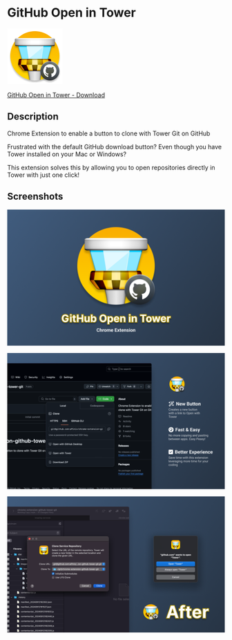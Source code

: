 # GitHub Open in Tower

![GitHub Open in Tower - Icon](/assets/icons/icon-128.png)

[GitHub Open in Tower - Download](https://chrome.google.com/webstore/detail/open-github-in-tower/jgjgjgjgjgjgjgjgjgjgjgjgjgjgjgj)

## Description

Chrome Extension to enable a button to clone with Tower Git on GitHub

Frustrated with the default GitHub download button? Even though you have Tower installed on your Mac or Windows?

This extension solves this by allowing you to open repositories directly in Tower with just one click!

## Screenshots

![GitHub Open in Tower - Promo Image 0](/assets/images/apinix-github-open-in-tower-screenshot-00.png)

![GitHub Open in Tower - Promo Image 1](/assets/images/apinix-github-open-in-tower-screenshot-01.png)

![GitHub Open in Tower - Promo Image 2](/assets/images/apinix-github-open-in-tower-screenshot-02.png)
